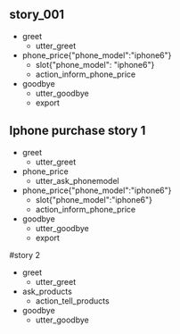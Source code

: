 ## story_001
* greet
   - utter_greet
* phone_price{"phone_model":"iphone6"}
   - slot{"phone_model": "iphone6"}
   - action_inform_phone_price
* goodbye
   - utter_goodbye
   - export
   
## Iphone purchase story 1
* greet
   - utter_greet
* phone_price
   - utter_ask_phonemodel
* phone_price{"phone_model":"iphone6"}
   - slot{"phone_model":"iphone6"}
   - action_inform_phone_price
* goodbye
   - utter_goodbye
   - export
   
#story 2
* greet
   - utter_greet
* ask_products
   - action_tell_products
* goodbye
  - utter_goodbye


